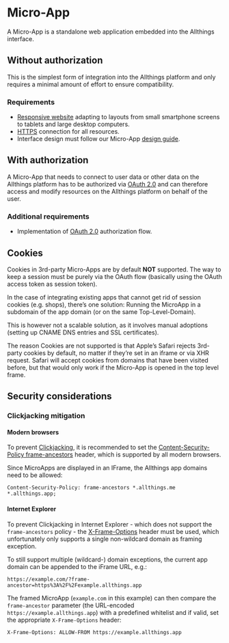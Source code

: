 # Micro-App

A Micro-App is a standalone web application embedded into the Allthings
interface.

## Without authorization

This is the simplest form of integration into the Allthings platform and only
requires a minimal amount of effort to ensure compatibility.

### Requirements

* [Responsive website](https://en.wikipedia.org/wiki/Responsive_web_design)
adapting to layouts from small smartphone screens to tablets and large desktop
computers.
* [HTTPS](https://en.wikipedia.org/wiki/HTTPS) connection for all resources.
* Interface design must follow our Micro-App [design guide](design-guide/).

## With authorization

A Micro-App that needs to connect to user data or other data on the Allthings
platform has to be authorized via [OAuth 2.0](oauth.md) and can therefore access
and modify resources on the Allthings platform on behalf of the user.

### Additional requirements

* Implementation of [OAuth 2.0](oauth.md) authorization flow.

## Cookies

Cookies in 3rd-party Micro-Apps are by default **NOT** supported.
The way to keep a session must be purely via the OAuth flow (basically using 
the OAuth access token as session token).

In the case of integrating existing apps that cannot get rid of session cookies 
(e.g. shops), there’s one solution:
Running the MicroApp in a subdomain of the app domain (or on the same
Top-Level-Domain).

This is however not a scalable solution, as it involves manual adoptions
(setting up CNAME DNS entries and SSL certificates).

The reason Cookies are not supported is that Apple’s Safari rejects 3rd-party
cookies by default, no matter if they’re set in an iframe or via XHR request.
Safari will accept cookies from domains that have been visited before, but that
would only work if the Micro-App is opened in the top level frame.

## Security considerations

### Clickjacking mitigation

#### Modern browsers
To prevent [Clickjacking](https://en.wikipedia.org/wiki/Clickjacking), it is
recommended to set the
[Content-Security-Policy frame-ancestors](https://developer.mozilla.org/en-US/docs/Web/HTTP/Headers/Content-Security-Policy/frame-ancestors)
header, which is supported by all modern browsers.

Since MicroApps are displayed in an IFrame, the Allthings app domains need to be
allowed:
```
Content-Security-Policy: frame-ancestors *.allthings.me *.allthings.app;
```

#### Internet Explorer
To prevent Clickjacking in Internet Explorer - which does not support the
`frame-ancestors` policy - the
[X-Frame-Options](https://developer.mozilla.org/en-US/docs/Web/HTTP/Headers/X-Frame-Options)
header must be used, which unfortunately only supports a single non-wildcard
domain as framing exception.

To still support multiple (wildcard-) domain exceptions, the current app domain
can be appended to the iFrame URL, e.g.:
```
https://example.com/?frame-ancestor=https%3A%2F%2Fexample.allthings.app
```

The framed MicroApp (`example.com` in this example) can then compare the
`frame-ancestor` parameter (the URL-encoded `https://example.allthings.app`)
with a predefined whitelist and if valid, set the appropriate `X-Frame-Options`
header:
```
X-Frame-Options: ALLOW-FROM https://example.allthings.app
```
